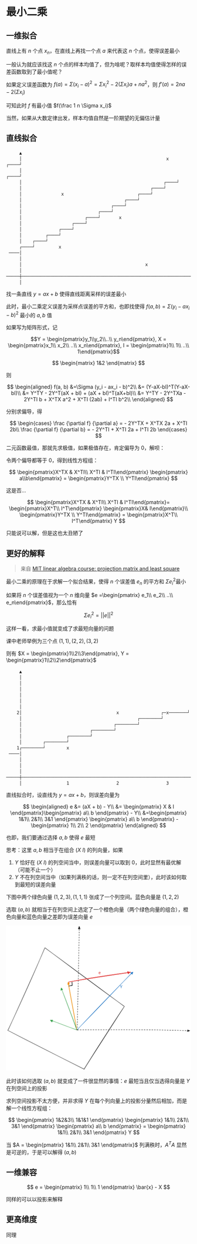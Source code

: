# 最小二乘

## 一维拟合

直线上有 $n$ 个点 $x_n$，在直线上再找一个点 $a$ 来代表这 $n$ 个点，使得误差最小

一般认为就应该找这 $n$ 个点的样本均值了，但为啥呢？取样本均值使得怎样的误差函数取到了最小值呢？

如果定义误差函数为 $f(a) = \Sigma(x_i - a)^2 = \Sigma x_i^2 - 2(\Sigma x_i) a +na^2$，则 $f'(a) = 2na - 2(\Sigma x_i)$

可知此时 $f$ 有最小值 $f(\frac 1 n \Sigma x_i)$

当然，如果从大数定律出发，样本均值自然是一阶期望的无偏估计量

## 直线拟合

```ascii
     ▲
     │                                                       x        ┌────┘
     │                                                           ┌────┘
     │                                                      ┌────┘
     │                                                 ┌────┘
     │               x                            ┌────┘
     │                                       ┌────┘
     │                                  ┌────┘
     │                             ┌────┘                                
     │                        ┌────┘       x                        
     │                   ┌────┘                                
     │              ┌────┘                                
     │         ┌────┘                                                                
     │    ┌────┘                                                                
     ┌────┘         x                                
 ────│                                                                
     │                                                                
     │                                               x               
     │                                                                
─────┼─────────────────────────────────────────────────────────────────────────►
     │
```

找一条直线 $y=ax+b$ 使得直线距离采样的误差最小

此时，最小二乘定义误差为采样点误差的平方和，也即找使得 $f(a, b) = \Sigma (y_i - ax_i - b)^2$ 最小的 $a, b$ 值

如果写为矩阵形式，记

$$Y = \begin{pmatrix}y_1\\y_2\\..\\ y_n\end{pmatrix}, X = \begin{pmatrix}x_1\\ x_2\\ ..\\ x_n\end{pmatrix}, I = \begin{pmatrix}1\\ 1\\ ..\\ 1\end{pmatrix}$$

$$
\begin{matrix}
    1&2
\end{matrix}
$$

则

$$
\begin{aligned}
f(a, b)
&=\Sigma (y_i - ax_i - b)^2\\
&= (Y-aX-bI)^T(Y-aX-bI)\\
&= Y^TY - 2Y^T(aX + bI) + (aX + bI)^T(aX+bI)\\
&= Y^TY - 2Y^TXa - 2Y^TI b + X^TX a^2 + X^TI (2ab) + I^TI b^2\\
\end{aligned}
$$

分别求偏导，得

$$
\begin{cases}
    \frac {\partial f} {\partial a} = - 2Y^TX + X^TX 2a +  X^TI 2b\\
    \frac {\partial f} {\partial b} = - 2Y^TI + X^TI 2a +  I^TI 2b
\end{cases}
$$

二元函数最值，那就先求极值，如果极值存在，肯定偏导为 $0$，解呗：

令两个偏导都等于 $0$，得到线性方程组：

$$
\begin{pmatrix}X^TX & X^TI\\ X^TI & I^TI\end{pmatrix} \begin{pmatrix} a\\b\end{pmatrix} =
\begin{pmatrix}Y^TX \\ Y^TI\end{pmatrix}
$$

这是否...

$$
\begin{pmatrix}X^TX & X^TI\\ X^TI & I^TI\end{pmatrix}=
\begin{pmatrix}X^T\\ I^T\end{pmatrix}
\begin{pmatrix}X& I\end{pmatrix}\\
\begin{pmatrix}Y^TX \\ Y^TI\end{pmatrix} =
\begin{pmatrix}X^T\\ I^T\end{pmatrix}
Y
$$

只能说可以解，但是这也太丑陋了

## 更好的解释

> 来自 [MIT linear algebra course: projection matrix and least square](https://www.bilibili.com/video/BV16Z4y1U7oU?p=16&vd_source=5ca25aa1da726043bf719828d09e980f)

最小二乘的原理在于求解一个拟合结果，使得 $n$ 个误差值 $e_n$ 的平方和 $\Sigma e_i^2$最小

如果将 $n$ 个误差值视为一个 $n$ 维向量 $e =\begin{pmatrix} e_1\\ e_2\\ ..\\ e_n\end{pmatrix}$，那么恰有

$$
\Sigma e_i^2 = ||e||^2
$$

这样一看，求最小值就变成了求最短向量的问题

课中老师举例为三个点 $(1, 1), (2, 2), (3, 2)$

则有 $X = \begin{pmatrix}1\\2\\3\end{pmatrix}, Y = \begin{pmatrix}1\\2\\2\end{pmatrix}$

```ascii
     ▲
     │           
     │           
     │           
     │           
     │           
     │                                                           
    2│                                    x                ┌─x───────┘
     │                                            ┌────────┘
     │                                   ┌────────┘
     │                          ┌────────┘
     │                 ┌────────┘
     │        ┌────────┘   
    1┌────────┘        x                          
 ────│                                                                
     │                                                                
     │                                                               
     │                                                                
─────┼─────────────────────────────────────────────────────────────────────────►
     │                 1                  2                  3        
```

直线拟合时，设直线为 $y=ax+b$，则误差向量为

$$
\begin{aligned}
    e
    &= (aX + b) - Y\\
    &= \begin{pmatrix}
    X & I
\end{pmatrix}\begin{pmatrix}
    a\\ b
\end{pmatrix} - Y\\
&=\begin{pmatrix}
    1&1\\ 2&1\\ 3&1
\end{pmatrix}
\begin{pmatrix}
    a\\ b
\end{pmatrix} - \begin{pmatrix}
    1\\ 2\\ 2
\end{pmatrix}
\end{aligned}
$$

也即，我们要通过选择 $a, b$ 使得 $e$ 最短

思考：这里 $a, b$ 相当于在组合 $(X\ I)$ 的列向量，如果

1. $Y$ 恰好在 $(X\ I)$ 的列空间当中，则误差向量可以取到 $0$，此时显然有最优解（可能不止一个）
2. $Y$ 不在列空间当中（如果列满秩的话，则一定不在列空间里），此时该如何取到最短的误差向量

下图中两个绿色向量 $(1, 2, 3), (1, 1, 1)$ 张成了一个列空间。蓝色向量是 $(1, 2, 2)$

选取 $(a, b)$ 就相当于在列空间上选定了一个橙色向量（两个绿色向量的组合），橙色向量和蓝色向量之差即为误差向量 $e$

![img](./assets/least_square.svg)

此时该如何选取 $(a, b)$ 就变成了一件很显然的事情：$e$ 最短当且仅当选得向量是 $Y$ 在列空间上的投影

求列空间投影不太方便，并非求得 $Y$ 在每个列向量上的投影分量然后相加，而是解一个线性方程组：

$$
\begin{pmatrix}
    1&2&3\\ 1&1&1
\end{pmatrix}
\begin{pmatrix}
    1&1\\ 2&1\\ 3&1
\end{pmatrix}
\begin{pmatrix}
    a\\ b
\end{pmatrix} =
\begin{pmatrix}
    1&1\\ 2&1\\ 3&1
\end{pmatrix}
Y
$$

当 $A = \begin{pmatrix}
    1&1\\ 2&1\\ 3&1
\end{pmatrix}$ 列满秩时，$A^TA$ 显然是可逆的，于是可以解得 $(a, b)$

## 一维兼容

$$
e = \begin{pmatrix}
    1\\ 1\\ 1
\end{pmatrix} \bar{x} - X
$$

同样的可以以投影来解释

## 更高维度

同理
